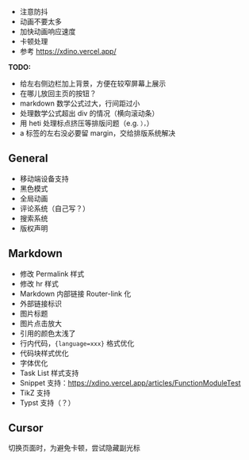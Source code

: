  - 注意防抖
 - 动画不要太多
 - 加快动画响应速度
 - 卡顿处理
 - 参考 https://xdino.vercel.app/

**TODO:**

 - 给左右侧边栏加上背景，方便在较窄屏幕上展示
 - 在哪儿放回主页的按钮？
 - markdown 数学公式过大，行间距过小
 - 处理数学公式超出 div 的情况（横向滚动条）
 - 用 heti 处理标点挤压等排版问题（e.g. `），`）
 - a 标签的左右没必要留 margin，交给排版系统解决

## General

 - 移动端设备支持
 - 黑色模式
 - 全局动画
 - 评论系统（自己写？）
 - 搜索系统
 - 版权声明

## Markdown
 
 - 修改 Permalink 样式
 - 修改 hr 样式
 - Markdown 内部链接 Router-link 化
 - 外部链接标识
 - 图片标题
 - 图片点击放大
 - 引用的颜色太浅了
 - 行内代码，`{language=xxx}` 格式优化
 - 代码块样式优化
 - 字体优化
 - Task List 样式支持
 - Snippet 支持：https://xdino.vercel.app/articles/FunctionModuleTest
 - TikZ 支持
 - Typst 支持（？）

## Cursor

切换页面时，为避免卡顿，尝试隐藏副光标
